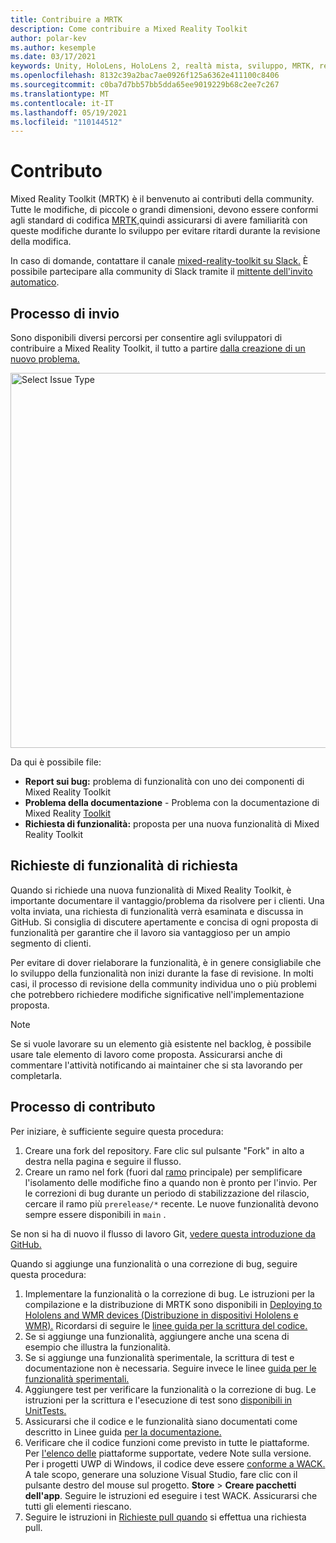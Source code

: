 ```yaml
---
title: Contribuire a MRTK
description: Come contribuire a Mixed Reality Toolkit
author: polar-kev
ms.author: kesemple
ms.date: 03/17/2021
keywords: Unity, HoloLens, HoloLens 2, realtà mista, sviluppo, MRTK, report sui bug,
ms.openlocfilehash: 8132c39a2bac7ae0926f125a6362e411100c8406
ms.sourcegitcommit: c0ba7d7bb57bb5dda65ee9019229b68c2ee7c267
ms.translationtype: MT
ms.contentlocale: it-IT
ms.lasthandoff: 05/19/2021
ms.locfileid: "110144512"
---
```

# <a name="contributing"></a>Contributo

Mixed Reality Toolkit (MRTK) è il benvenuto ai contributi della community. Tutte le modifiche, di piccole o grandi dimensioni, devono essere conformi agli standard di codifica [MRTK,](coding-guidelines.md)quindi assicurarsi di avere familiarità con queste modifiche durante lo sviluppo per evitare ritardi durante la revisione della modifica.

In caso di domande, contattare il canale [mixed-reality-toolkit su Slack.](https://holodevelopers.slack.com/messages/C2H4HT858)
È possibile partecipare alla community di Slack tramite il [mittente dell'invito automatico](https://holodevelopersslack.azurewebsites.net/).

## <a name="submission-process"></a>Processo di invio

Sono disponibili diversi percorsi per consentire agli sviluppatori di contribuire a Mixed Reality Toolkit, il tutto a partire [dalla creazione di un nuovo problema.](https://github.com/Microsoft/MixedRealityToolkit-Unity/issues/new/choose)

<img src="../features/images/contributing/SelectIssueType.png" width="600" alt="Select Issue Type">

Da qui è possibile file:

- **Report sui bug:** problema di funzionalità con uno dei componenti di Mixed Reality Toolkit
- **Problema della documentazione** - Problema con la documentazione di Mixed Reality [Toolkit](https://microsoft.github.io/MixedRealityToolkit-Unity)
- **Richiesta di funzionalità:** proposta per una nuova funzionalità di Mixed Reality Toolkit

## <a name="proposing-feature-requests"></a>Richieste di funzionalità di richiesta

Quando si richiede una nuova funzionalità di Mixed Reality Toolkit, è importante documentare il vantaggio/problema da risolvere per i clienti. Una volta inviata, una richiesta di funzionalità verrà esaminata e discussa in GitHub. Si consiglia di discutere apertamente e concisa di ogni proposta di funzionalità per garantire che il lavoro sia vantaggioso per un ampio segmento di clienti.

Per evitare di dover rielaborare la funzionalità, è in genere consigliabile che lo sviluppo della funzionalità non inizi durante la fase di revisione. In molti casi, il processo di revisione della community individua uno o più problemi che potrebbero richiedere modifiche significative nell'implementazione proposta.

> [!NOTE]
> Se si vuole lavorare su un elemento già esistente nel backlog, è possibile usare tale elemento di lavoro come proposta. Assicurarsi anche di commentare l'attività notificando ai maintainer che si sta lavorando per completarla.

## <a name="contribution-process"></a>Processo di contributo

Per iniziare, è sufficiente seguire questa procedura:

1. Creare una fork del repository. Fare clic sul pulsante "Fork" in alto a destra nella pagina e seguire il flusso.
1. Creare un ramo nel fork (fuori dal [ramo](https://github.com/microsoft/mixedrealitytoolkit-unity/tree/main) principale) per semplificare l'isolamento delle modifiche fino a quando non è pronto per l'invio. Per le correzioni di bug durante un periodo di stabilizzazione del rilascio, cercare il ramo più `prerelease/*` recente. Le nuove funzionalità devono sempre essere disponibili in `main` .

Se non si ha di nuovo il flusso di lavoro Git, [vedere questa introduzione da GitHub.](https://guides.github.com/activities/hello-world/)

Quando si aggiunge una funzionalità o una correzione di bug, seguire questa procedura:

1. Implementare la funzionalità o la correzione di bug. Le istruzioni per la compilazione e la distribuzione di MRTK sono disponibili in [Deploying to Hololens and WMR devices (Distribuzione in dispositivi Hololens e WMR).](../supported-devices/wmr-mrtk.md) Ricordarsi di seguire le [linee guida per la scrittura del codice.](../contributing/coding-guidelines.md)
1. Se si aggiunge una funzionalità, aggiungere anche una scena di esempio che illustra la funzionalità.
1. Se si aggiunge una funzionalità sperimentale, la scrittura di test e documentazione non è necessaria. Seguire invece le linee [guida per le funzionalità sperimentali.](../contributing/experimental-features.md)
1. Aggiungere test per verificare la funzionalità o la correzione di bug. Le istruzioni per la scrittura e l'esecuzione di test sono [disponibili in UnitTests.](../contributing/unit-tests.md)
1. Assicurarsi che il codice e le funzionalità siano documentati come descritto in Linee guida [per la documentazione.](../contributing/documentation-guide.md)
1. Verificare che il codice funzioni come previsto in tutte le piattaforme. Per [l'elenco delle](../release-notes/mrtk-26-release-notes.md) piattaforme supportate, vedere Note sulla versione. Per i progetti UWP di Windows, il codice deve essere [conforme a WACK.](https://developer.microsoft.com/windows/develop/app-certification-kit) A tale scopo, generare una soluzione Visual Studio, fare clic con il pulsante destro del mouse sul progetto. **Store**  >  **Creare pacchetti dell'app**. Seguire le istruzioni ed eseguire i test WACK. Assicurarsi che tutti gli elementi riescano.
1. Seguire le istruzioni in [Richieste pull quando](../contributing/pull-requests.md) si effettua una richiesta pull.
